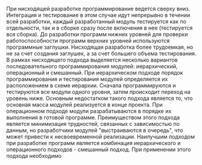 При нисходящей разработке программирование ведется сверху вниз. Интеграция и тестирование в этом случае идут непрерывно в течении всей разработки, каждый разработанный модуль тестируется как по отдельности, так и в сборке сразу после включения в нее (тестируется вся сборка). До разработки программ нижних уровней для проверки работоспособности программ верхних уровней используются программные заглушки. Нисходящая разработка более трудоемкая, но не за счет создания заглушек, а за счет большего объема тестирования.
В рамках нисходящего подхода выделяется несколько вариантов последовательного программирования модулей: иерархический, операционный и смешанный.
При иерархическом подходе порядок программирования и тестирования модулей определяется их расположением в схеме иерархии. Сначала программируются и тестируются все модули одного уровня, затем происходит переход на уровень ниже. Основным недостатком такого подхода является то, что основная масса модулей реализуется в конце проекта.
При операционном подходе модули разрабатываются в порядке их выполнения в готовой программе. Преимуществом этого подхода является минимизация трудностей, связанных с зависимостью по данным, но разработчики модулей "выстраиваются в очередь", что может привести к несвоевременной реализации.
Наилучшим подходом при разработке программ является комбинация иерархического и операционного подходов - смешанный подход.
При применении этого подхода необходимо 